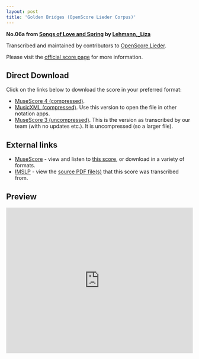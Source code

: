 ```yaml
---
layout: post
title: 'Golden Bridges (OpenScore Lieder Corpus)'
---
```


__No.06a from [Songs of Love and Spring](https://fourscoreandmore.org/openscore/lieder/Lehmann,_Liza/Songs_of_Love_and_Spring/) by [Lehmann,_Liza](https://fourscoreandmore.org/openscore/lieder/Lehmann,_Liza)__

Transcribed and maintained by contributors to [OpenScore Lieder].

Please visit the [official score page] for more information.

[official score page]: https://musescore.com/openscore-lieder-corpus/scores/6760929
[OpenScore Lieder]: https://musescore.com/openscore-lieder-corpus

## Direct Download

Click on the links below to download the score in your preferred format:
- [MuseScore 4 (compressed)](https://fourscoreandmore.org/openscore/lieder/Lehmann,_Liza/Songs_of_Love_and_Spring/06a_Golden_Bridges.mscz).
- [MusicXML (compressed)](https://fourscoreandmore.org/openscore/lieder/Lehmann,_Liza/Songs_of_Love_and_Spring/06a_Golden_Bridges.mxl). Use this version to open the file in other notation apps.
- [MuseScore 3 (uncompressed)](https://raw.githubusercontent.com/OpenScore/Lieder/refs/heads/main/scores/Lehmann,_Liza/Songs_of_Love_and_Spring/06a_Golden_Bridges/lc6760929.mscx). This is the version as transcribed by our team (with no updates etc.). It is uncompressed (so a larger file).

## External links

- [MuseScore] - view and listen to [this score][MuseScore], or download in a variety of formats.
- [IMSLP] - view the [source PDF file(s)][IMSLP] that this score was transcribed from.

[MuseScore]: https://musescore.com/score/6760929
[IMSLP]: https://imslp.org/wiki/Special:ReverseLookup/627769

## Preview

<iframe width="100%" height="394" src="https://musescore.com/openscore-lieder-corpus/scores/6760929/embed" frameborder="0" allowfullscreen allow="autoplay; fullscreen"></iframe>
